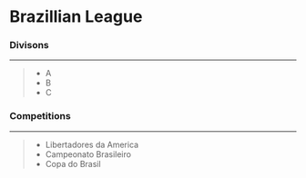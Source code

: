 # Brazillian League

### Divisons
---
>    - A 
>    - B 
>    - C

### Competitions
---
>   - Libertadores da America
>   - Campeonato Brasileiro
>   - Copa do Brasil


